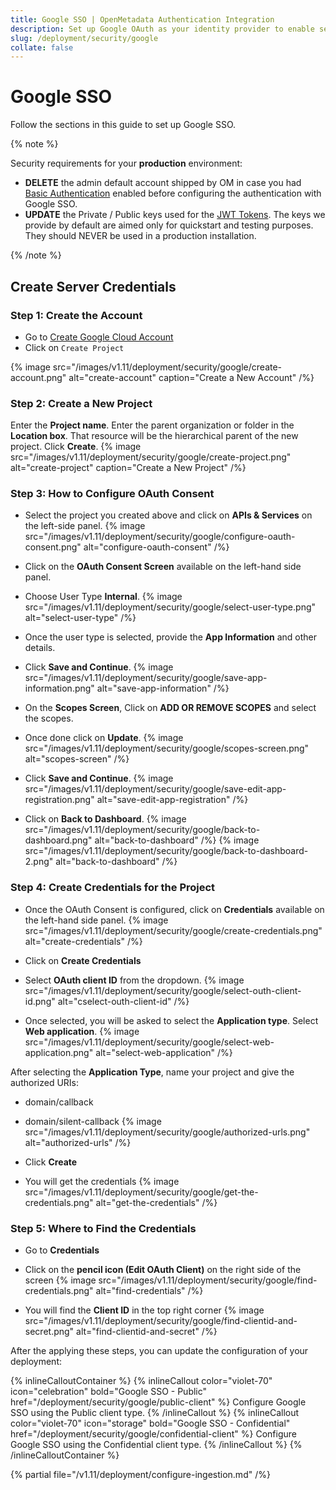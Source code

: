 ```yaml
---
title: Google SSO | OpenMetadata Authentication Integration
description: Set up Google OAuth as your identity provider to enable secure login, token exchange, and scoped user access in deployments.
slug: /deployment/security/google
collate: false
---
```


# Google SSO

Follow the sections in this guide to set up Google SSO.

{% note %}

Security requirements for your **production** environment:
- **DELETE** the admin default account shipped by OM in case you had [Basic Authentication](/deployment/security/basic-auth)
  enabled before configuring the authentication with Google SSO.
- **UPDATE** the Private / Public keys used for the [JWT Tokens](/deployment/security/enable-jwt-tokens). The keys we provide
  by default are aimed only for quickstart and testing purposes. They should NEVER be used in a production installation.

{% /note %}

## Create Server Credentials

### Step 1: Create the Account
- Go to [Create Google Cloud Account](https://console.cloud.google.com/)
- Click on `Create Project`

{% image src="/images/v1.11/deployment/security/google/create-account.png" alt="create-account" caption="Create a New Account" /%}

### Step 2: Create a New Project
Enter the **Project name**.
Enter the parent organization or folder in the **Location box**. That resource will be the hierarchical parent of the new project.
Click **Create**.
{% image src="/images/v1.11/deployment/security/google/create-project.png" alt="create-project" caption="Create a New Project" /%}

### Step 3: How to Configure OAuth Consent
- Select the project you created above and click on **APIs & Services** on the left-side panel.
{% image src="/images/v1.11/deployment/security/google/configure-oauth-consent.png" alt="configure-oauth-consent" /%}

- Click on the **OAuth Consent Screen** available on the left-hand side panel.
- Choose User Type **Internal**.
{% image src="/images/v1.11/deployment/security/google/select-user-type.png" alt="select-user-type" /%}

- Once the user type is selected, provide the **App Information** and other details.
- Click **Save and Continue**.
{% image src="/images/v1.11/deployment/security/google/save-app-information.png" alt="save-app-information" /%}

- On the **Scopes Screen**, Click on **ADD OR REMOVE SCOPES** and select the scopes.
- Once done click on **Update**.
{% image src="/images/v1.11/deployment/security/google/scopes-screen.png" alt="scopes-screen" /%}

- Click **Save and Continue**.
{% image src="/images/v1.11/deployment/security/google/save-edit-app-registration.png" alt="save-edit-app-registration" /%}

- Click on **Back to Dashboard**.
{% image src="/images/v1.11/deployment/security/google/back-to-dashboard.png" alt="back-to-dashboard" /%}
{% image src="/images/v1.11/deployment/security/google/back-to-dashboard-2.png" alt="back-to-dashboard" /%}

### Step 4: Create Credentials for the Project
- Once the OAuth Consent is configured, click on **Credentials** available on the left-hand side panel.
{% image src="/images/v1.11/deployment/security/google/create-credentials.png" alt="create-credentials" /%}

- Click on **Create Credentials**
- Select **OAuth client ID** from the dropdown.
{% image src="/images/v1.11/deployment/security/google/select-outh-client-id.png" alt="cselect-outh-client-id" /%}

- Once selected, you will be asked to select the **Application type**. Select **Web application**.
{% image src="/images/v1.11/deployment/security/google/select-web-application.png" alt="select-web-application" /%}

After selecting the **Application Type**, name your project and give the authorized URIs:
  - domain/callback
  - domain/silent-callback
{% image src="/images/v1.11/deployment/security/google/authorized-urls.png" alt="authorized-urls" /%}

- Click **Create**
- You will get the credentials
{% image src="/images/v1.11/deployment/security/google/get-the-credentials.png" alt="get-the-credentials" /%}

### Step 5: Where to Find the Credentials
- Go to **Credentials**
- Click on the **pencil icon (Edit OAuth Client)** on the right side of the screen
{% image src="/images/v1.11/deployment/security/google/find-credentials.png" alt="find-credentials" /%}

- You will find the **Client ID** in the top right corner
{% image src="/images/v1.11/deployment/security/google/find-clientid-and-secret.png" alt="find-clientid-and-secret" /%}

After the applying these steps, you can update the configuration of your deployment:

{% inlineCalloutContainer %}
  {% inlineCallout
    color="violet-70"
    icon="celebration"
    bold="Google SSO - Public"
    href="/deployment/security/google/public-client" %}
    Configure Google SSO using the Public client type.
  {% /inlineCallout %}
  {% inlineCallout
    color="violet-70"
    icon="storage"
    bold="Google SSO - Confidential"
    href="/deployment/security/google/confidential-client" %}
    Configure Google SSO using the Confidential client type.
  {% /inlineCallout %}
{% /inlineCalloutContainer %}

{% partial file="/v1.11/deployment/configure-ingestion.md" /%}
